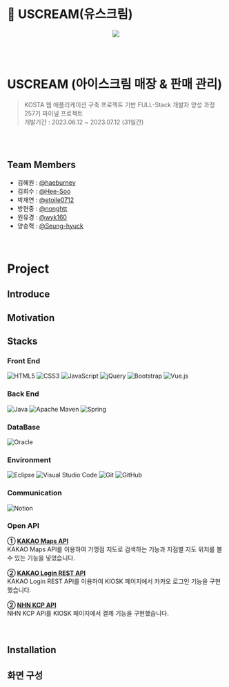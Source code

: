 # 🍧 USCREAM(유스크림)
<p align="center"><img src="https://github.com/nonghtt/final_uscream_vue/assets/76997276/71119b6c-78fc-4c92-b86a-da469aee166f"></p>

<br/><br/>

# USCREAM (아이스크림 매장 & 판매 관리)
>KOSTA 웹 애플리케이션 구축 프로젝트 기반 FULL-Stack 개발자 양성 과정 257기 파이널 프로젝트 <br/>
>개발기간 : 2023.06.12 ~ 2023.07.12 (31일간)

<br/><br/>

## Team Members 
- 김혜원 : <a href="https://github.com/haeburney">@haeburney</a>
- 김희수 : <a href="https://github.com/Hee-Soo">@Hee-Soo</a>
- 박재연 : <a href="https://github.com/etoile0712">@etoile0712</a>
- 방현중 : <a href="https://github.com/nonghtt">@nonghtt</a>
- 원유경 : <a href="https://github.com/wyk160">@wyk160</a>
- 양승혁 : <a href="https://github.com/Seung-hyuck">@Seung-hyuck</a><br/><br/><br/>



# Project 

## Introduce

## Motivation

## Stacks
<h3>Front End</h3>

![HTML5](https://img.shields.io/badge/html5-%23E34F26.svg?style=for-the-badge&logo=html5&logoColor=white)
![CSS3](https://img.shields.io/badge/css3-%231572B6.svg?style=for-the-badge&logo=css3&logoColor=white)
![JavaScript](https://img.shields.io/badge/javascript-%23323330.svg?style=for-the-badge&logo=javascript&logoColor=%23F7DF1E)
![jQuery](https://img.shields.io/badge/jquery-%230769AD.svg?style=for-the-badge&logo=jquery&logoColor=white)
![Bootstrap](https://img.shields.io/badge/bootstrap-%238511FA.svg?style=for-the-badge&logo=bootstrap&logoColor=white)
![Vue.js](https://img.shields.io/badge/vuejs-%2335495e.svg?style=for-the-badge&logo=vuedotjs&logoColor=%234FC08D)

<h3>Back End</h3>

![Java](https://img.shields.io/badge/java-%23ED8B00.svg?style=for-the-badge&logo=openjdk&logoColor=white)
![Apache Maven](https://img.shields.io/badge/Apache%20Maven-C71A36?style=for-the-badge&logo=Apache%20Maven&logoColor=white)
![Spring](https://img.shields.io/badge/spring-%236DB33F.svg?style=for-the-badge&logo=spring&logoColor=white)

<h3>DataBase</h3>

![Oracle](https://img.shields.io/badge/Oracle-F80000?style=for-the-badge&logo=oracle&logoColor=white)

<h3>Environment</h3>

![Eclipse](https://img.shields.io/badge/Eclipse-FE7A16.svg?style=for-the-badge&logo=Eclipse&logoColor=white)
![Visual Studio Code](https://img.shields.io/badge/Visual%20Studio%20Code-0078d7.svg?style=for-the-badge&logo=visual-studio-code&logoColor=white)
![Git](https://img.shields.io/badge/git-%23F05033.svg?style=for-the-badge&logo=git&logoColor=white)
![GitHub](https://img.shields.io/badge/github-%23121011.svg?style=for-the-badge&logo=github&logoColor=white)

<h3>Communication</h3>

![Notion](https://img.shields.io/badge/Notion-%23000000.svg?style=for-the-badge&logo=notion&logoColor=white)

<h3>Open API</h3>

<strong>① [KAKAO Maps API](https://apis.map.kakao.com/)</strong><br/>
KAKAO Maps API를 이용하여 가맹점 지도로 검색하는 기능과 지점별 지도 위치를 볼 수 있는 기능을 넣었습니다.<br/><br/>
<strong>② [KAKAO Login REST API](https://developers.kakao.com/docs/latest/ko/kakaologin/rest-api)</strong><br/>
KAKAO Login REST API를 이용하여 KIOSK 페이지에서 카카오 로그인 기능을 구현했습니다.<br/><br/>
<strong>② [NHN KCP API](https://developer.kcp.co.kr/)</strong><br/>
NHN KCP API를 KIOSK 페이지에서 결제 기능을 구현했습니다.<br/><br/><br/>


## Installation

## 화면 구성 







